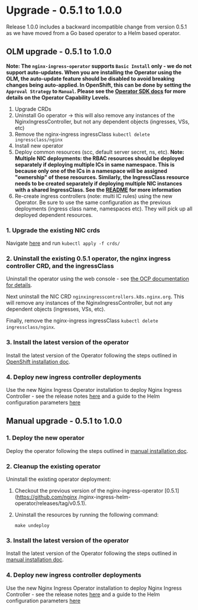 # Upgrade - 0.5.1 to 1.0.0

Release 1.0.0 includes a backward incompatible change from version 0.5.1 as we have moved from a Go based operator to a Helm based operator.

## OLM upgrade - 0.5.1 to 1.0.0

**Note: The `nginx-ingress-operator` supports `Basic Install` only - we do not support auto-updates. When you are installing the Operator using the OLM, the auto-update feature should be disabled to avoid breaking changes being auto-applied. In OpenShift, this can be done by setting the `Approval Strategy` to `Manual`. Please see the [Operator SDK docs](https://sdk.operatorframework.io/docs/advanced-topics/operator-capabilities/operator-capabilities/) for more details on the Operator Capability Levels.**

1. Upgrade CRDs
2. Uninstall Go operator -> this will also remove any instances of the NginxIngressController, but not any dependent objects (ingresses, VSs, etc)
3. Remove the nginx-ingress ingressClass `kubectl delete ingressclass/nginx`
4. Install new operator
5. Deploy common resources (scc, default server secret, ns, etc).
**Note: Multiple NIC deployments: the RBAC resources should be deployed separately if deploying multiple ICs in same namespace. This is because only one of the ICs in a namespace will be assigned "ownership" of these resources. Similarly, the IngressClass resource needs to be created separately if deploying multiple NIC instances with a shared IngressClass. See the [README](../README.md) for more information**
6. Re-create ingress controllers (note: multi IC rules) using the new Operator. Be sure to use the same configuration as the previous deployments (ingress class name, namespaces etc). They will pick up all deployed dependent resources.

### 1. Upgrade the existing NIC crds

Navigate [here](../helm-charts/nginx-ingress/) and run `kubectl apply -f crds/`

### 2. Uninstall the existing 0.5.1 operator, the nginx ingress controller CRD, and the ingressClass

Uninstall the operator using the web console - see [the OCP documentation for details](https://access.redhat.com/documentation/en-us/openshift_container_platform/4.13/pdf/operators/OpenShift_Container_Platform-4.13-Operators-en-US.pdf).

Next uninstall the NIC CRD `nginxingresscontrollers.k8s.nginx.org`. This will remove any instances of the NginxIngressController, but not any dependent objects (ingresses, VSs, etc).

Finally, remove the nginx-ingress ingressClass `kubectl delete ingressclass/nginx`.

### 3. Install the latest version of the operator

Install the latest version of the Operator following the steps outlined in [OpenShift installation doc](./openshift-installation.md).

### 4. Deploy new ingress controller deployments

Use the new Nginx Ingress Operator installation to deploy Nginx Ingress Controller - see the release notes [here](https://docs.nginx.com/nginx-ingress-controller/releases/#nginx-ingress-controller-3-5-1) and a guide to the Helm configuration parameters [here](https://docs.nginx.com/nginx-ingress-controller/installation/installation-with-helm/#configuration)

## Manual upgrade - 0.5.1 to 1.0.0

### 1. Deploy the new operator

Deploy the operator following the steps outlined in [manual installation doc](./manual-installation.md).

### 2. Cleanup the existing operator

Uninstall the existing operator deployment:

1. Checkout the previous version of the nginx-ingress-operator [0.5.1](https://github.com/nginx /nginx-ingress-helm-operator/releases/tag/v0.5.1).
2. Uninstall the resources by running the following command:

    ```shell
    make undeploy
    ```

### 3. Install the latest version of the operator

Install the latest version of the Operator following the steps outlined in [manual installation doc](./manual-installation.md).

### 4. Deploy new ingress controller deployments

Use the new Nginx Ingress Operator installation to deploy Nginx Ingress Controller - see the release notes [here](https://docs.nginx.com/nginx-ingress-controller/releases/#nginx-ingress-controller-3-5-1) and a guide to the Helm configuration parameters [here](https://docs.nginx.com/nginx-ingress-controller/installation/installation-with-helm/#configuration)
